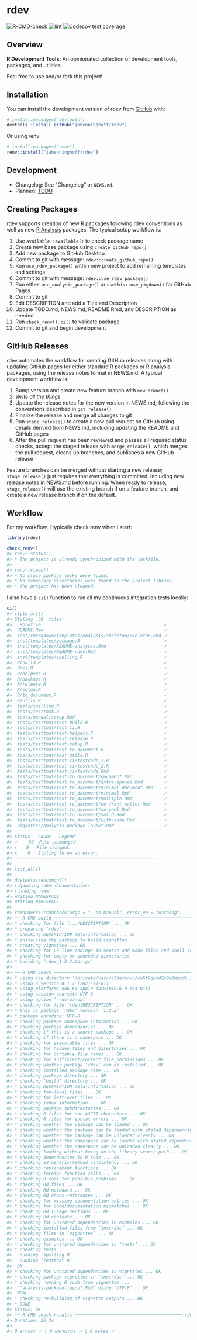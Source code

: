 
<!-- README.md is generated from README.Rmd. Please edit that file -->

# rdev

<!-- badges: start -->

[![R-CMD-check](https://github.com/jabenninghoff/rdev/workflows/R-CMD-check/badge.svg)](https://github.com/jabenninghoff/rdev/actions)
[![lint](https://github.com/jabenninghoff/rdev/workflows/lint/badge.svg)](https://github.com/jabenninghoff/rdev/actions)
[![Codecov test
coverage](https://codecov.io/gh/jabenninghoff/rdev/branch/main/graph/badge.svg)](https://app.codecov.io/gh/jabenninghoff/rdev?branch=main)
<!-- badges: end -->

## Overview

**R Development Tools:** An opinionated collection of development tools,
packages, and utilities.

Feel free to use and/or fork this project!

## Installation

You can install the development version of rdev from
[GitHub](https://github.com/) with:

``` r
# install.packages("devtools")
devtools::install_github("jabenninghoff/rdev")
```

Or using renv:

``` r
# install.packages("renv")
renv::install("jabenninghoff/rdev")
```

## Development

-   Changelog: See “Changelog” or `NEWS.md`.
-   Planned: [TODO](TODO.md)

## Creating Packages

rdev supports creation of new R packages following rdev conventions as
well as new [R
Analysis](https://jabenninghoff.github.io/rdev/articles/analysis-package-layout.html)
packages. The typical setup workflow is:

1.  Use `available::available()` to check package name
2.  Create new base package using `create_github_repo()`
3.  Add new package to GitHub Desktop
4.  Commit to git with message: `rdev::create_github_repo()`
5.  Run `use_rdev_package()` within new project to add remaining
    templates and settings
6.  Commit to git with message: `rdev::use_rdev_package()`
7.  Run either `use_analysis_package()` or `usethis::use_pkgdown()` for
    GitHub Pages
8.  Commit to git
9.  Edit DESCRIPTION and add a Title and Description
10. Update TODO.md, NEWS.md, README.Rmd, and DESCRIPTION as needed
11. Run `check_renv()`, `ci()` to validate package
12. Commit to git and begin development

## GitHub Releases

rdev automates the workflow for creating GitHub releases along with
updating GitHub pages for either standard R packages or R analysis
packages, using the release notes format in NEWS.md. A typical
development workflow is:

1.  Bump version and create new feature branch with `new_branch()`
2.  *Write all the things*
3.  Update the release notes for the new version in NEWS.md, following
    the conventions described in `get_release()`
4.  Finalize the release and merge all changes to git
5.  Run `stage_release()` to create a new pull request on GitHub using
    details derived from NEWS.md, including updating the README and
    GitHub pages
6.  After the pull request has been reviewed and passes all required
    status checks, accept the staged release with `merge_release()`,
    which merges the pull request, cleans up branches, and publishes a
    new GitHub release

Feature branches can be merged without starting a new release;
`stage_release()` just requires that everything is committed, including
new release notes in NEWS.md before running. When ready to release,
`stage_release()` will use the existing branch if on a feature branch,
and create a new release branch if on the default.

## Workflow

For my workflow, I typically check renv when I start:

``` r
library(rdev)

check_renv()
#> renv::status()
#> * The project is already synchronized with the lockfile.
#> 
#> renv::clean()
#> * No stale package locks were found.
#> * No temporary directories were found in the project library.
#> * The project has been cleaned.
```

I also have a `ci()` function to run all my continuous integration tests
locally:

``` r
ci()
#> style_all()
#> Styling  38  files:
#>  .Rprofile                                               ✓ 
#>  README.Rmd                                              ✓ 
#>  inst/rmarkdown/templates/analysis/skeleton/skeleton.Rmd ✓ 
#>  inst/templates/package.R                                ✓ 
#>  inst/templates/README-analysis.Rmd                      ✓ 
#>  inst/templates/README-rdev.Rmd                          ✓ 
#>  inst/templates/spelling.R                               ✓ 
#>  R/build.R                                               ✓ 
#>  R/ci.R                                                  ✓ 
#>  R/helpers.R                                             ✓ 
#>  R/package.R                                             ✓ 
#>  R/release.R                                             ✓ 
#>  R/setup.R                                               ✓ 
#>  R/to_document.R                                         ✓ 
#>  R/utils.R                                               ✓ 
#>  tests/spelling.R                                        ✓ 
#>  tests/testthat.R                                        ✓ 
#>  tests/manual/setup.Rmd                                  ✓ 
#>  tests/testthat/test-build.R                             ✓ 
#>  tests/testthat/test-ci.R                                ✓ 
#>  tests/testthat/test-helpers.R                           ✓ 
#>  tests/testthat/test-release.R                           ✓ 
#>  tests/testthat/test-setup.R                             ✓ 
#>  tests/testthat/test-to_document.R                       ✓ 
#>  tests/testthat/test-utils.R                             ✓ 
#>  tests/testthat/test-ci/testcode_1.R                     ✓ 
#>  tests/testthat/test-ci/testcode_2.R                     ✓ 
#>  tests/testthat/test-ci/testcode.Rmd                     ✓ 
#>  tests/testthat/test-to_document/document.Rmd            ✓ 
#>  tests/testthat/test-to_document/extra-spaces.Rmd        ✓ 
#>  tests/testthat/test-to_document/minimal-document.Rmd    ✓ 
#>  tests/testthat/test-to_document/minimal.Rmd             ✓ 
#>  tests/testthat/test-to_document/multiple.Rmd            ✓ 
#>  tests/testthat/test-to_document/no-front-matter.Rmd     ✓ 
#>  tests/testthat/test-to_document/no-yaml.Rmd             ✓ 
#>  tests/testthat/test-to_document/valid.Rmd               ✓ 
#>  tests/testthat/test-to_document/with-code.Rmd           ✓ 
#>  vignettes/analysis-package-layout.Rmd                   ✓ 
#> ───────────────────────────────────────────────────────
#> Status   Count   Legend 
#> ✓    38  File unchanged.
#> ℹ    0   File changed.
#> x    0   Styling threw an error.
#> ───────────────────────────────────────────────────────
#> 
#> lint_all()
#> 
#> devtools::document()
#> ℹ Updating rdev documentation
#> ℹ Loading rdev
#> Writing NAMESPACE
#> Writing NAMESPACE
#> 
#> rcmdcheck::rcmdcheck(args = "--no-manual", error_on = "warning")
#> ── R CMD build ─────────────────────────────────────────────────────────────────
#> * checking for file ‘.../DESCRIPTION’ ... OK
#> * preparing ‘rdev’:
#> * checking DESCRIPTION meta-information ... OK
#> * installing the package to build vignettes
#> * creating vignettes ... OK
#> * checking for LF line-endings in source and make files and shell scripts
#> * checking for empty or unneeded directories
#> * building ‘rdev_1.2.2.tar.gz’
#> 
#> ── R CMD check ─────────────────────────────────────────────────────────────────
#> * using log directory ‘/private/var/folders/vn/cw5f9gws42v9m8mdsds_zbl00000gp/T/Rtmp38Szcm/file10e1c78186d04/rdev.Rcheck’
#> * using R version 4.1.2 (2021-11-01)
#> * using platform: x86_64-apple-darwin19.6.0 (64-bit)
#> * using session charset: UTF-8
#> * using option ‘--no-manual’
#> * checking for file ‘rdev/DESCRIPTION’ ... OK
#> * this is package ‘rdev’ version ‘1.2.2’
#> * package encoding: UTF-8
#> * checking package namespace information ... OK
#> * checking package dependencies ... OK
#> * checking if this is a source package ... OK
#> * checking if there is a namespace ... OK
#> * checking for executable files ... OK
#> * checking for hidden files and directories ... OK
#> * checking for portable file names ... OK
#> * checking for sufficient/correct file permissions ... OK
#> * checking whether package ‘rdev’ can be installed ... OK
#> * checking installed package size ... OK
#> * checking package directory ... OK
#> * checking ‘build’ directory ... OK
#> * checking DESCRIPTION meta-information ... OK
#> * checking top-level files ... OK
#> * checking for left-over files ... OK
#> * checking index information ... OK
#> * checking package subdirectories ... OK
#> * checking R files for non-ASCII characters ... OK
#> * checking R files for syntax errors ... OK
#> * checking whether the package can be loaded ... OK
#> * checking whether the package can be loaded with stated dependencies ... OK
#> * checking whether the package can be unloaded cleanly ... OK
#> * checking whether the namespace can be loaded with stated dependencies ... OK
#> * checking whether the namespace can be unloaded cleanly ... OK
#> * checking loading without being on the library search path ... OK
#> * checking dependencies in R code ... OK
#> * checking S3 generic/method consistency ... OK
#> * checking replacement functions ... OK
#> * checking foreign function calls ... OK
#> * checking R code for possible problems ... OK
#> * checking Rd files ... OK
#> * checking Rd metadata ... OK
#> * checking Rd cross-references ... OK
#> * checking for missing documentation entries ... OK
#> * checking for code/documentation mismatches ... OK
#> * checking Rd \usage sections ... OK
#> * checking Rd contents ... OK
#> * checking for unstated dependencies in examples ... OK
#> * checking installed files from ‘inst/doc’ ... OK
#> * checking files in ‘vignettes’ ... OK
#> * checking examples ... OK
#> * checking for unstated dependencies in ‘tests’ ... OK
#> * checking tests ...
#>   Running ‘spelling.R’
#>   Running ‘testthat.R’
#>  OK
#> * checking for unstated dependencies in vignettes ... OK
#> * checking package vignettes in ‘inst/doc’ ... OK
#> * checking running R code from vignettes ...
#>   ‘analysis-package-layout.Rmd’ using ‘UTF-8’... OK
#>  NONE
#> * checking re-building of vignette outputs ... OK
#> * DONE
#> Status: OK
#> ── R CMD check results ───────────────────────────────────────── rdev 1.2.2 ────
#> Duration: 26.2s
#> 
#> 0 errors ✓ | 0 warnings ✓ | 0 notes ✓
```
